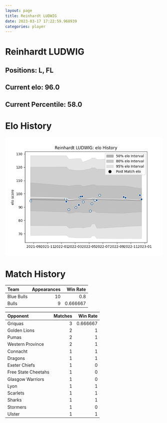 ```yaml
---  
layout: page  
title: Reinhardt LUDWIG  
date: 2023-03-17 17:22:59.968939  
categories: player  
---
```

# Reinhardt LUDWIG

## Positions: L, FL

## Current elo: 96.0

## Current Percentile: 58.0

# Elo History


![elo history](history_ReinhardtLUDWIG.png)
# Match History


| Team       |   Appearances |   Win Rate |
|:-----------|--------------:|-----------:|
| Blue Bulls |            10 |   0.8      |
| Bulls      |             9 |   0.666667 |

| Opponent            |   Matches |   Win Rate |
|:--------------------|----------:|-----------:|
| Griquas             |         3 |   0.666667 |
| Golden Lions        |         2 |   1        |
| Pumas               |         2 |   1        |
| Western Province    |         2 |   1        |
| Connacht            |         1 |   1        |
| Dragons             |         1 |   1        |
| Exeter Chiefs       |         1 |   0        |
| Free State Cheetahs |         1 |   0        |
| Glasgow Warriors    |         1 |   0        |
| Lyon                |         1 |   1        |
| Scarlets            |         1 |   1        |
| Sharks              |         1 |   1        |
| Stormers            |         1 |   0        |
| Ulster              |         1 |   1        |
